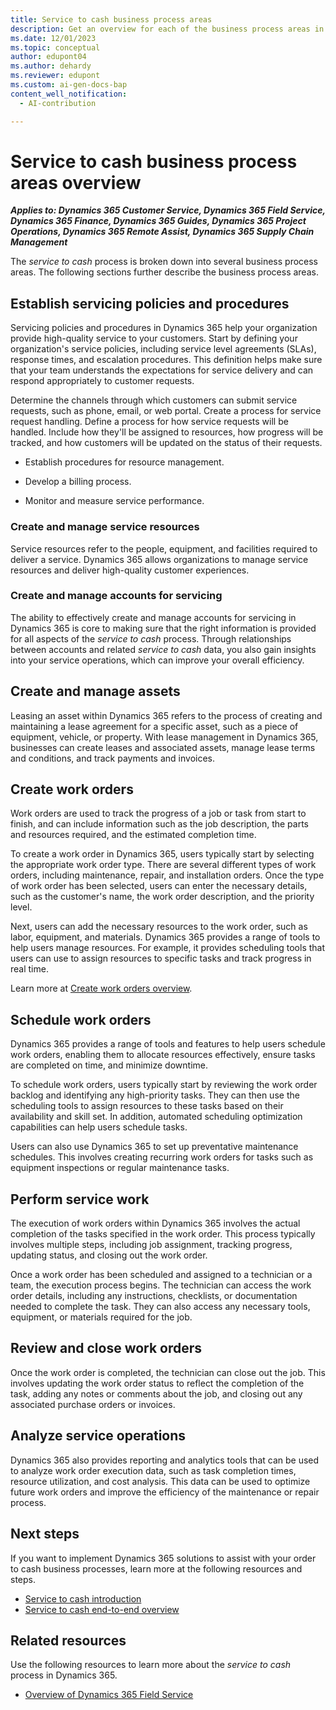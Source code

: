 ```yaml
---
title: Service to cash business process areas
description: Get an overview for each of the business process areas in the service to cash end-to-end business process flow in Dynamics 365 solutions.
ms.date: 12/01/2023
ms.topic: conceptual
author: edupont04
ms.author: dehardy
ms.reviewer: edupont
ms.custom: ai-gen-docs-bap
content_well_notification: 
  - AI-contribution

---
```


# Service to cash business process areas overview

***Applies to: Dynamics 365 Customer Service, Dynamics 365 Field Service, Dynamics 365 Finance, Dynamics 365 Guides, Dynamics 365 Project Operations, Dynamics 365 Remote Assist, Dynamics 365 Supply Chain Management***

The *service to cash* process is broken down into several business process areas. The following sections further describe the business process areas.

## Establish servicing policies and procedures

Servicing policies and procedures in Dynamics 365 help your organization provide high-quality service to your customers. Start by defining your organization's service policies, including service level agreements (SLAs), response times, and escalation procedures. This definition helps make sure that your team understands the expectations for service delivery and can respond appropriately to customer requests.

Determine the channels through which customers can submit service requests, such as phone, email, or web portal. Create a process for service request handling. Define a process for how service requests will be handled. Include how they'll be assigned to resources, how progress will be tracked, and how customers will be updated on the status of their requests.

- Establish procedures for resource management.

- Develop a billing process.

- Monitor and measure service performance.

### Create and manage service resources

Service resources refer to the people, equipment, and facilities required to deliver a service. Dynamics 365 allows organizations to manage service resources and deliver high-quality customer experiences.

### Create and manage accounts for servicing

The ability to effectively create and manage accounts for servicing in Dynamics 365 is core to making sure that the right information is provided for all aspects of the *service to cash* process. Through relationships between accounts and related *service to cash* data, you also gain insights into your service operations, which can improve your overall efficiency.

## Create and manage assets

Leasing an asset within Dynamics 365 refers to the process of creating and maintaining a lease agreement for a specific asset, such as a piece of equipment, vehicle, or property. With lease management in Dynamics 365, businesses can create leases and associated assets, manage lease terms and conditions, and track payments and invoices. 

## Create work orders

Work orders are used to track the progress of a job or task from start to finish, and can include information such as the job description, the parts and resources required, and the estimated completion time.

To create a work order in Dynamics 365, users typically start by selecting the appropriate work order type. There are several different types of work orders, including maintenance, repair, and installation orders. Once the type of work order has been selected, users can enter the necessary details, such as the customer's name, the work order description, and the priority level.

Next, users can add the necessary resources to the work order, such as labor, equipment, and materials. Dynamics 365 provides a range of tools to help users manage resources. For example, it provides scheduling tools that users can use to assign resources to specific tasks and track progress in real time.  

Learn more at [Create work orders overview](service-to-cash-create-work-orders.md).  

## Schedule work orders

Dynamics 365 provides a range of tools and features to help users schedule work orders, enabling them to allocate resources effectively, ensure tasks are completed on time, and minimize downtime.

To schedule work orders, users typically start by reviewing the work order backlog and identifying any high-priority tasks. They can then use the scheduling tools to assign resources to these tasks based on their availability and skill set. In addition, automated scheduling optimization capabilities can help users schedule tasks.

Users can also use Dynamics 365 to set up preventative maintenance schedules. This involves creating recurring work orders for tasks such as equipment inspections or regular maintenance tasks. 

## Perform service work

The execution of work orders within Dynamics 365 involves the actual completion of the tasks specified in the work order. This process typically involves multiple steps, including job assignment, tracking progress, updating status, and closing out the work order.

Once a work order has been scheduled and assigned to a technician or a team, the execution process begins. The technician can access the work order details, including any instructions, checklists, or documentation needed to complete the task. They can also access any necessary tools, equipment, or materials required for the job.

## Review and close work orders

Once the work order is completed, the technician can close out the job. This involves updating the work order status to reflect the completion of the task, adding any notes or comments about the job, and closing out any associated purchase orders or invoices.

## Analyze service operations

Dynamics 365 also provides reporting and analytics tools that can be used to analyze work order execution data, such as task completion times, resource utilization, and cost analysis. This data can be used to optimize future work orders and improve the efficiency of the maintenance or repair process.

## Next steps

If you want to implement Dynamics 365 solutions to assist with your order to cash business processes, learn more at the following resources and steps.

- [Service to cash introduction](service-to-cash-introduction.md)  
- [Service to cash end-to-end overview](service-to-cash-overview.md)  

## Related resources

Use the following resources to learn more about the *service to cash* process in Dynamics 365.

- [Overview of Dynamics 365 Field Service](/dynamics365/field-service/overview)

<!--## Tags
*Stakeholders:* Functional consultant, Business analyst, Accounts payable lead, Accounts receivable lead, Finance lead, Sales lead, Purchasing lead, Production lead, Supply chain lead

*Products:* Dynamics 365 Customer Service, Dynamics 365 Field Service, Dynamics 365 Guides, Dynamics 365 Remote Assist, Dynamics 365 Supply Chain Management
